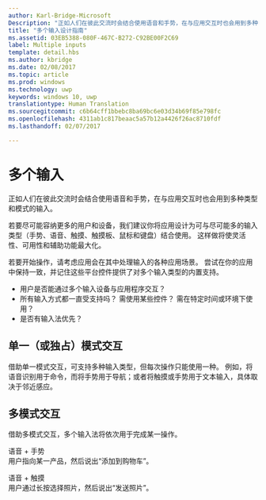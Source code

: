 ```yaml
---
author: Karl-Bridge-Microsoft
Description: "正如人们在彼此交流时会结合使用语音和手势，在与应用交互时也会用到多种类型和模式的输入。"
title: "多个输入设计指南"
ms.assetid: 03EB5388-080F-467C-B272-C92BE00F2C69
label: Multiple inputs
template: detail.hbs
ms.author: kbridge
ms.date: 02/08/2017
ms.topic: article
ms.prod: windows
ms.technology: uwp
keywords: windows 10, uwp
translationtype: Human Translation
ms.sourcegitcommit: c6b64cff1bbebc8ba69bc6e03d34b69f85e798fc
ms.openlocfilehash: 4311ab1c817beaac5a57b12a4426f26ac8710fdf
ms.lasthandoff: 02/07/2017

---
```


# <a name="multiple-inputs"></a>多个输入
<link rel="stylesheet" href="https://az835927.vo.msecnd.net/sites/uwp/Resources/css/custom.css">

正如人们在彼此交流时会结合使用语音和手势，在与应用交互时也会用到多种类型和模式的输入。


若要尽可能容纳更多的用户和设备，我们建议你将应用设计为可与尽可能多的输入类型（手势、语音、触摸、触摸板、鼠标和键盘）结合使用。 这样做将使灵活性、可用性和辅助功能最大化。

若要开始操作，请考虑应用会在其中处理输入的各种应用场景。 尝试在你的应用中保持一致，并记住这些平台控件提供了对多个输入类型的内置支持。

-   用户是否能通过多个输入设备与应用程序交互？
-   所有输入方式都一直受支持吗？ 需使用某些控件？ 需在特定时间或环境下使用？
-   是否有输入法优先？

## <a name="single-or-exclusive-mode-interactions"></a>单一（或独占）模式交互


借助单一模式交互，可支持多种输入类型，但每次操作只能使用一种。 例如，将语音识别用于命令，而将手势用于导航；或者将触摸或手势用于文本输入，具体取决于邻近感应。

## <a name="multimodal-interactions"></a>多模式交互


借助多模式交互，多个输入法将依次用于完成某一操作。

语音 + 手势  
用户指向某一产品，然后说出“添加到购物车”。

语音 + 触摸  
用户通过长按选择照片，然后说出“发送照片”。




